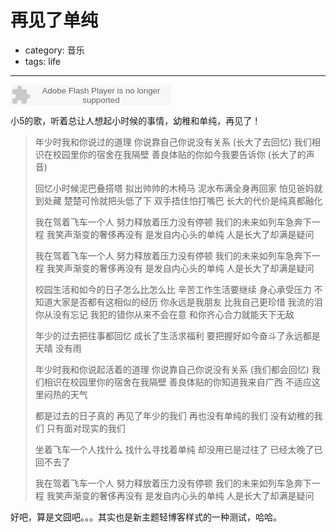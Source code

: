 # 再见了单纯
- category: 音乐
- tags: life

---

<embed src="http://www.xiami.com/widget/0_1770375559/singlePlayer.swf" type="application/x-shockwave-flash" width="257" height="33" wmode="transparent"></embed>

小5的歌，听着总让人想起小时候的事情，幼稚和单纯，再见了！

>年少时我和你说过的道理
>你说靠自己你说没有关系
>(长大了去回忆)
>我们相识在校园里你的宿舍在我隔壁
>善良体贴的你如今我要告诉你
>(长大了的声音)
>
>回忆小时候泥巴叠搭塔
>拟出帅帅的木椅马
>泥水布满全身再回家
>怕见爸妈就到处藏
>楚楚可怜就把头低了下
>双手捂住怕打嘴巴
>长大的代价是纯真都融化
>
>我在驾着飞车一个人
>努力释放着压力没有停顿
>我们的未来如列车急奔下一程
>我笑声渐变的奢侈再没有
>是发自内心头的单纯
>人是长大了却满是疑问
>
>我在驾着飞车一个人
>努力释放着压力没有停顿
>我们的未来如列车急奔下一程
>我笑声渐变的奢侈再没有
>是发自内心头的单纯
>人是长大了却满是疑问
>
>校园生活和如今的日子怎么比怎么比
>辛苦工作生活要继续
>身心承受压力
>不知道大家是否都有这相似的经历
>你永远是我朋友
>比我自己更珍惜
>我流的泪你从没有忘记
>我犯的错你从来不会在意
>和你齐心合力就能天下无敌
>
>年少的过去把往事都回忆
>成长了生活求福利
>要把握好如今奋斗了永远都是天晴
>没有雨
>
>年少时我和你说起活着的道理
>你说靠自己你说没有关系
>(我们都会回忆)
>我们相识在校园里你的宿舍在我隔壁
>善良体贴的你知道我来自广西
>不适应这里闷热的天气
>
>都是过去的日子真的
>再见了年少的我们
>再也没有单纯的我们
>没有幼稚的我们
>只有面对现实的我们
>
>坐着飞车一个人找什么
>找什么寻找着单纯
>却没用已是过往了
>已经太晚了已回不去了
>
>我在驾着飞车一个人
>努力释放着压力没有停顿
>我们的未来如列车急奔下一程
>我笑声渐变的奢侈再没有
>是发自内心头的单纯
>人是长大了却满是疑问

好吧，算是文囧吧。。。其实也是新主题轻博客样式的一种测试，哈哈。
